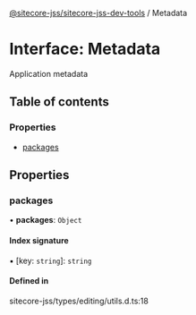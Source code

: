 [@sitecore-jss/sitecore-jss-dev-tools](../README.md) / Metadata

# Interface: Metadata

Application metadata

## Table of contents

### Properties

- [packages](Metadata.md#packages)

## Properties

### packages

• **packages**: `Object`

#### Index signature

▪ [key: `string`]: `string`

#### Defined in

sitecore-jss/types/editing/utils.d.ts:18

